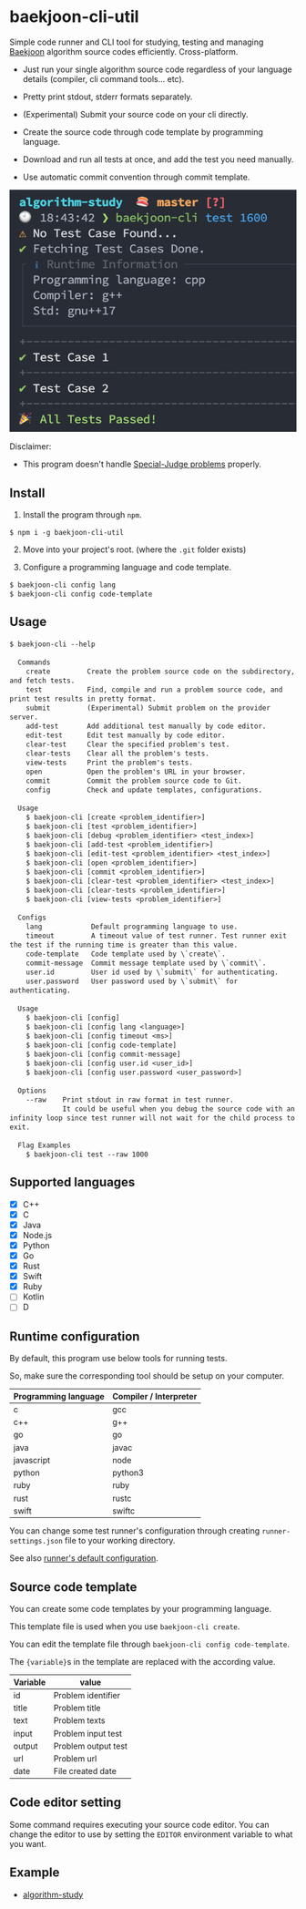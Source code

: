 # baekjoon-cli-util

Simple code runner and CLI tool for studying, testing and managing [Baekjoon](https://www.acmicpc.net/) algorithm source codes efficiently. Cross-platform.

* Just run your single algorithm source code regardless of your language details (compiler, cli command tools... etc).

* Pretty print stdout, stderr formats separately.

* (Experimental) Submit your source code on your cli directly.

* Create the source code through code template by programming language.

* Download and run all tests at once, and add the test you need manually.

* Use automatic commit convention through commit template.

![](./media/demo.png)

Disclaimer:

* This program doesn't handle [Special-Judge problems](https://help.acmicpc.net/judge/info) properly.

## Install

1. Install the program through `npm`.

```
$ npm i -g baekjoon-cli-util
```

2. Move into your project's root. (where the `.git` folder exists)

3. Configure a programming language and code template.

```
$ baekjoon-cli config lang
$ baekjoon-cli config code-template
```

## Usage

```
$ baekjoon-cli --help

  Commands
    create         Create the problem source code on the subdirectory, and fetch tests.
    test           Find, compile and run a problem source code, and print test results in pretty format.
    submit         (Experimental) Submit problem on the provider server.
    add-test       Add additional test manually by code editor.
    edit-test      Edit test manually by code editor.
    clear-test     Clear the specified problem's test.
    clear-tests    Clear all the problem's tests.
    view-tests     Print the problem's tests.
    open           Open the problem's URL in your browser.
    commit         Commit the problem source code to Git.
    config         Check and update templates, configurations.

  Usage
    $ baekjoon-cli [create <problem_identifier>]
    $ baekjoon-cli [test <problem_identifier>]
    $ baekjoon-cli [debug <problem_identifier> <test_index>]
    $ baekjoon-cli [add-test <problem_identifier>]
    $ baekjoon-cli [edit-test <problem_identifier> <test_index>]
    $ baekjoon-cli [open <problem_identifier>]
    $ baekjoon-cli [commit <problem_identifier>]
    $ baekjoon-cli [clear-test <problem_identifier> <test_index>]
    $ baekjoon-cli [clear-tests <problem_identifier>]
    $ baekjoon-cli [view-tests <problem_identifier>]

  Configs
    lang            Default programming language to use.
    timeout         A timeout value of test runner. Test runner exit the test if the running time is greater than this value.
    code-template   Code template used by \`create\`.
    commit-message  Commit message template used by \`commit\`.
    user.id         User id used by \`submit\` for authenticating.
    user.password   User password used by \`submit\` for authenticating.

  Usage
    $ baekjoon-cli [config]
    $ baekjoon-cli [config lang <language>]
    $ baekjoon-cli [config timeout <ms>]
    $ baekjoon-cli [config code-template]
    $ baekjoon-cli [config commit-message]
    $ baekjoon-cli [config user.id <user_id>]
    $ baekjoon-cli [config user.password <user_password>]

  Options
    --raw    Print stdout in raw format in test runner.
             It could be useful when you debug the source code with an infinity loop since test runner will not wait for the child process to exit.

  Flag Examples
    $ baekjoon-cli test --raw 1000
```

## Supported languages

- [x] C++
- [x] C
- [x] Java
- [x] Node.js
- [x] Python
- [x] Go
- [x] Rust
- [x] Swift
- [x] Ruby
- [ ] Kotlin
- [ ] D

## Runtime configuration

By default, this program use below tools for running tests.

So, make sure the corresponding tool should be setup on your computer.

| Programming language | Compiler / Interpreter |
| -------------------- | --- |
| c                    | gcc |
| c++                  | g++ |
| go                   | go |
| java                 | javac |
| javascript           | node |
| python               | python3 |
| ruby                 | ruby |
| rust                 | rustc |
| swift                | swiftc |

You can change some test runner's configuration through creating `runner-settings.json` file to your working directory.

See also [runner's default configuration](./runner-settings.json).

## Source code template

You can create some code templates by your programming language.

This template file is used when you use `baekjoon-cli create`.

You can edit the template file through `baekjoon-cli config code-template`.

The `{variable}`s in the template are replaced with the according value.

| Variable | value |
| -------------------- | --- |
| id                   | Problem identifier |
| title                | Problem title |
| text                 | Problem texts |
| input                | Problem input test |
| output               | Problem output test |
| url                  | Problem url |
| date                 | File created date |

## Code editor setting

Some command requires executing your source code editor. You can change the editor to use by setting the `EDITOR` environment variable to what you want.

## Example

- [algorithm-study](https://github.com/jopemachine/algorithm-study)
